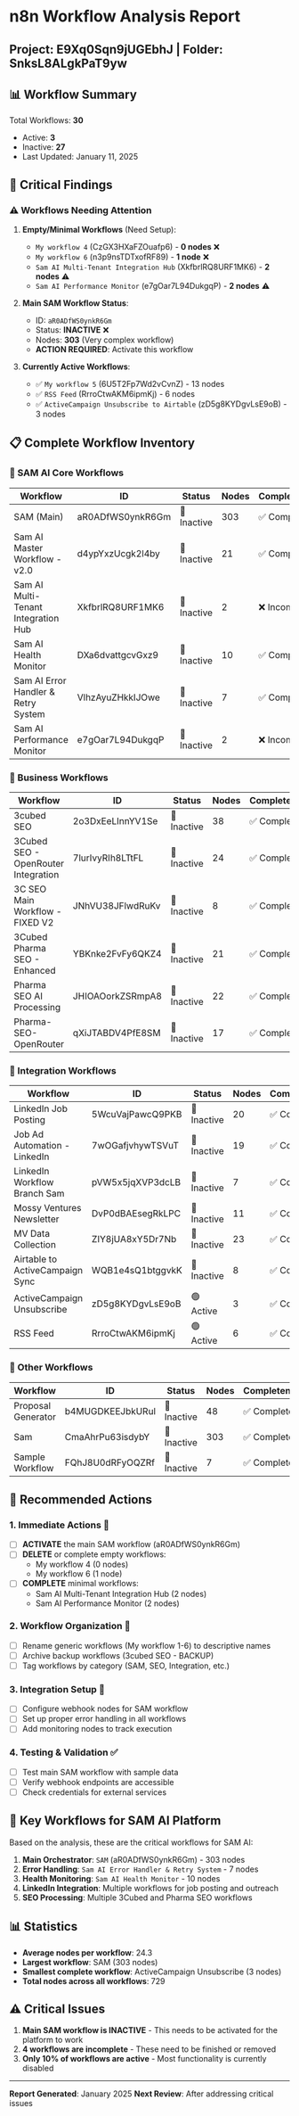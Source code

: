 # n8n Workflow Analysis Report
## Project: E9Xq0Sqn9jUGEbhJ | Folder: SnksL8ALgkPaT9yw

## 📊 Workflow Summary

Total Workflows: **30**
- Active: **3** 
- Inactive: **27**
- Last Updated: January 11, 2025

## 🚨 Critical Findings

### ⚠️ Workflows Needing Attention

1. **Empty/Minimal Workflows** (Need Setup):
   - `My workflow 4` (CzGX3HXaFZOuafp6) - **0 nodes** ❌
   - `My workflow 6` (n3p9nsTDTxofRF89) - **1 node** ❌
   - `Sam AI Multi-Tenant Integration Hub` (XkfbrlRQ8URF1MK6) - **2 nodes** ⚠️
   - `Sam AI Performance Monitor` (e7gOar7L94DukgqP) - **2 nodes** ⚠️

2. **Main SAM Workflow Status**:
   - ID: `aR0ADfWS0ynkR6Gm`
   - Status: **INACTIVE** ❌
   - Nodes: **303** (Very complex workflow)
   - **ACTION REQUIRED**: Activate this workflow

3. **Currently Active Workflows**:
   - ✅ `My workflow 5` (6U5T2Fp7Wd2vCvnZ) - 13 nodes
   - ✅ `RSS Feed` (RrroCtwAKM6ipmKj) - 6 nodes
   - ✅ `ActiveCampaign Unsubscribe to Airtable` (zD5g8KYDgvLsE9oB) - 3 nodes

## 📋 Complete Workflow Inventory

### 🤖 SAM AI Core Workflows
| Workflow | ID | Status | Nodes | Completeness |
|----------|-----|--------|-------|--------------|
| SAM (Main) | aR0ADfWS0ynkR6Gm | 🔴 Inactive | 303 | ✅ Complete |
| Sam AI Master Workflow - v2.0 | d4ypYxzUcgk2l4by | 🔴 Inactive | 21 | ✅ Complete |
| Sam AI Multi-Tenant Integration Hub | XkfbrlRQ8URF1MK6 | 🔴 Inactive | 2 | ❌ Incomplete |
| Sam AI Health Monitor | DXa6dvattgcvGxz9 | 🔴 Inactive | 10 | ✅ Complete |
| Sam AI Error Handler & Retry System | VlhzAyuZHkkIJOwe | 🔴 Inactive | 7 | ✅ Complete |
| Sam AI Performance Monitor | e7gOar7L94DukgqP | 🔴 Inactive | 2 | ❌ Incomplete |

### 💼 Business Workflows
| Workflow | ID | Status | Nodes | Completeness |
|----------|-----|--------|-------|--------------|
| 3cubed SEO | 2o3DxEeLInnYV1Se | 🔴 Inactive | 38 | ✅ Complete |
| 3Cubed SEO - OpenRouter Integration | 7lurIvyRIh8LTtFL | 🔴 Inactive | 24 | ✅ Complete |
| 3C SEO Main Workflow - FIXED V2 | JNhVU38JFlwdRuKv | 🔴 Inactive | 8 | ✅ Complete |
| 3Cubed Pharma SEO - Enhanced | YBKnke2FvFy6QKZ4 | 🔴 Inactive | 21 | ✅ Complete |
| Pharma SEO AI Processing | JHIOAOorkZSRmpA8 | 🔴 Inactive | 22 | ✅ Complete |
| Pharma-SEO-OpenRouter | qXiJTABDV4PfE8SM | 🔴 Inactive | 17 | ✅ Complete |

### 🔗 Integration Workflows
| Workflow | ID | Status | Nodes | Completeness |
|----------|-----|--------|-------|--------------|
| LinkedIn Job Posting | 5WcuVajPawcQ9PKB | 🔴 Inactive | 20 | ✅ Complete |
| Job Ad Automation - LinkedIn | 7wOGafjvhywTSVuT | 🔴 Inactive | 19 | ✅ Complete |
| LinkedIn Workflow Branch Sam | pVW5x5jqXVP3dcLB | 🔴 Inactive | 7 | ✅ Complete |
| Mossy Ventures Newsletter | DvP0dBAEsegRkLPC | 🔴 Inactive | 11 | ✅ Complete |
| MV Data Collection | ZIY8jUA8xY5Dr7Nb | 🔴 Inactive | 23 | ✅ Complete |
| Airtable to ActiveCampaign Sync | WQB1e4sQ1btggvkK | 🔴 Inactive | 8 | ✅ Complete |
| ActiveCampaign Unsubscribe | zD5g8KYDgvLsE9oB | 🟢 Active | 3 | ✅ Complete |
| RSS Feed | RrroCtwAKM6ipmKj | 🟢 Active | 6 | ✅ Complete |

### 📝 Other Workflows
| Workflow | ID | Status | Nodes | Completeness |
|----------|-----|--------|-------|--------------|
| Proposal Generator | b4MUGDKEEJbkURul | 🔴 Inactive | 48 | ✅ Complete |
| Sam | CmaAhrPu63isdybY | 🔴 Inactive | 303 | ✅ Complete |
| Sample Workflow | FQhJ8U0dRFyOQZRf | 🔴 Inactive | 7 | ✅ Complete |

## 🔧 Recommended Actions

### 1. **Immediate Actions** 🚨
- [ ] **ACTIVATE** the main SAM workflow (aR0ADfWS0ynkR6Gm)
- [ ] **DELETE** or complete empty workflows:
  - My workflow 4 (0 nodes)
  - My workflow 6 (1 node)
- [ ] **COMPLETE** minimal workflows:
  - Sam AI Multi-Tenant Integration Hub (2 nodes)
  - Sam AI Performance Monitor (2 nodes)

### 2. **Workflow Organization** 📁
- [ ] Rename generic workflows (My workflow 1-6) to descriptive names
- [ ] Archive backup workflows (3cubed SEO - BACKUP)
- [ ] Tag workflows by category (SAM, SEO, Integration, etc.)

### 3. **Integration Setup** 🔗
- [ ] Configure webhook nodes for SAM workflow
- [ ] Set up proper error handling in all workflows
- [ ] Add monitoring nodes to track execution

### 4. **Testing & Validation** ✅
- [ ] Test main SAM workflow with sample data
- [ ] Verify webhook endpoints are accessible
- [ ] Check credentials for external services

## 📌 Key Workflows for SAM AI Platform

Based on the analysis, these are the critical workflows for SAM AI:

1. **Main Orchestrator**: `SAM` (aR0ADfWS0ynkR6Gm) - 303 nodes
2. **Error Handling**: `Sam AI Error Handler & Retry System` - 7 nodes
3. **Health Monitoring**: `Sam AI Health Monitor` - 10 nodes
4. **LinkedIn Integration**: Multiple workflows for job posting and outreach
5. **SEO Processing**: Multiple 3Cubed and Pharma SEO workflows

## 📊 Statistics

- **Average nodes per workflow**: 24.3
- **Largest workflow**: SAM (303 nodes)
- **Smallest complete workflow**: ActiveCampaign Unsubscribe (3 nodes)
- **Total nodes across all workflows**: 729

## ⚠️ Critical Issues

1. **Main SAM workflow is INACTIVE** - This needs to be activated for the platform to work
2. **4 workflows are incomplete** - These need to be finished or removed
3. **Only 10% of workflows are active** - Most functionality is currently disabled

---

**Report Generated**: January 2025
**Next Review**: After addressing critical issues